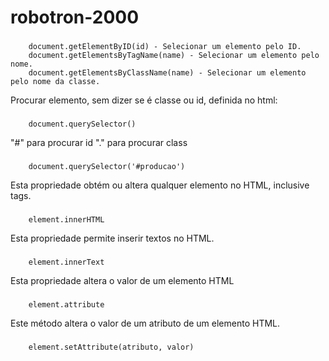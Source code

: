 # robotron-2000

###
        document.getElementByID(id) - Selecionar um elemento pelo ID.
        document.getElementsByTagName(name) - Selecionar um elemento pelo nome.
        document.getElementsByClassName(name) - Selecionar um elemento pelo nome da classe.

Procurar elemento, sem dizer se é classe ou id, definida no html:

###
        document.querySelector()

"#" para procurar id
"." para procurar class

###
        document.querySelector('#producao')

Esta propriedade obtém ou altera qualquer elemento no HTML, inclusive tags.
###
        element.innerHTML 
Esta propriedade permite inserir textos no HTML.
###
        element.innerText
Esta propriedade altera o valor de um elemento HTML
###
        element.attribute 

Este método altera o valor de um atributo de um elemento HTML.
###
        element.setAttribute(atributo, valor)
